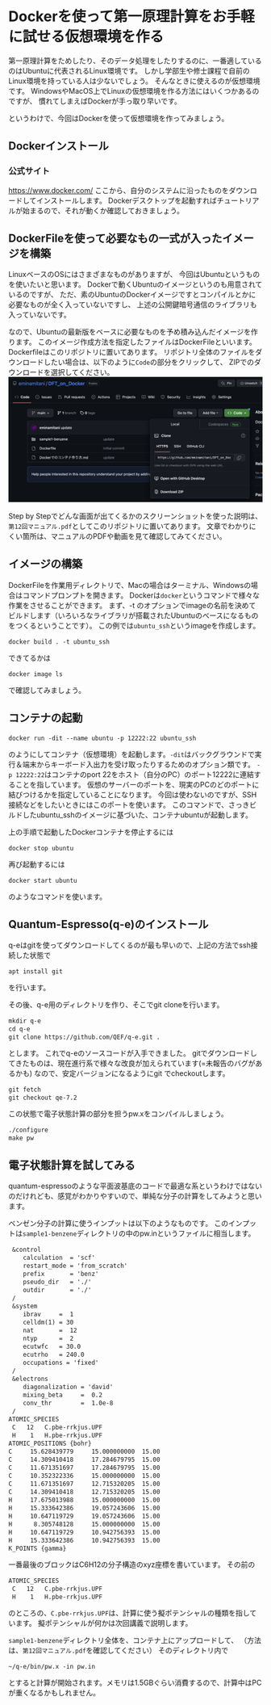 # Dockerを使って第一原理計算をお手軽に試せる仮想環境を作る

第一原理計算をためしたり、そのデータ処理をしたりするのに、一番適しているのはUbuntuに代表されるLinux環境です。
しかし学部生や修士課程で自前のLinux環境を持っている人は少ないでしょう。
そんなときに使えるのが仮想環境です。
WindowsやMacOS上でLinuxの仮想環境を作る方法にはいくつかあるのですが、
慣れてしまえばDockerが手っ取り早いです。

というわけで、今回はDockerを使って仮想環境を作ってみましょう。

## Dockerインストール

### 公式サイト
https://www.docker.com/
ここから、自分のシステムに沿ったものをダウンロードしてインストールします。
Dockerデスクトップを起動すればチュートリアルが始まるので、それが動くか確認しておきましょう。


## DockerFileを使って必要なもの一式が入ったイメージを構築
LinuxベースのOSにはさまざまなものがありますが、
今回はUbuntuというものを使いたいと思います。
Dockerで動くUbuntuのイメージというのも用意されているのですが、
ただ、素のUbuntuのDockerイメージですとコンパイルとかに必要なものが全く入っていないですし、
上述の公開鍵暗号通信のライブラリも入っていないです。

なので、Ubuntuの最新版をベースに必要なものを予め積み込んだイメージを作ります。
このイメージ作成方法を指定したファイルはDockerFileといいます。
Dockerfileはこのリポジトリに置いてあります。
リポジトリ全体のファイルをダウンロードしたい場合は、以下のように`Code`の部分をクリックして、
ZIPでのダウンロードを選択してください。
![download](https://github.com/eminamitani/DFT_on_Docker/blob/16efb08b2f59ad78bfc77084a2f808567124881f/img/github_download.png)


Step by Stepでどんな画面が出てくるかのスクリーンショットを使った説明は、
`第12回マニュアル.pdf`としてこのリポジトリに置いてあります。
文章でわかりにくい箇所は、マニュアルのPDFや動画を見て確認してみてください。

## イメージの構築
DockerFileを作業用ディレクトリで、Macの場合はターミナル、Windowsの場合はコマンドプロンプトを開きます。
Dockerは`docker`というコマンドで様々な作業をさせることができます。
まず、-t のオプションでimageの名前を決めてビルドします（いろいろなライブラリが搭載されたUbuntuのベースになるものをつくるということです）。
この例では`ubuntu_ssh`というimageを作成します。

```
docker build . -t ubuntu_ssh
```
できてるかは
```
docker image ls
```
で確認してみましょう。

## コンテナの起動

```
docker run -dit --name ubuntu -p 12222:22 ubuntu_ssh
```
のようにしてコンテナ（仮想環境）を起動します。`-dit`はバックグラウンドで実行＆端末からキーボード入出力を受け取ったりするためのオプション類です。
`-p 12222:22`はコンテナのport 22をホスト（自分のPC）のポート12222に連結することを指しています。
仮想のサーバーのポートを、現実のPCのどのポートに結びつけるかを指定していることになります。
今回は使わないのですが、SSH接続などをしたいときにはこのポートを使います。
このコマンドで、さっきビルドしたubuntu_sshのイメージに基づいた、コンテナubuntuが起動します。

上の手順で起動したDockerコンテナを停止するには
```
docker stop ubuntu
```

再び起動するには
```
docker start ubuntu
```
のようなコマンドを使います。


## Quantum-Espresso(q-e)のインストール
q-eはgitを使ってダウンロードしてくるのが最も早いので、上記の方法でssh接続した状態で
```
apt install git
```
を行います。

その後、q-e用のディレクトリを作り、そこでgit cloneを行います。
```
mkdir q-e
cd q-e
git clone https://github.com/QEF/q-e.git .
```
とします。
これでq-eのソースコードが入手できました。
gitでダウンロードしてきたものは、現在進行系で様々な改良が加えられています(=未報告のバグがあるかも)
なので、安定バージョンになるようにgit でcheckoutします。
```
git fetch
git checkout qe-7.2
```
この状態で電子状態計算の部分を担うpw.xをコンパイルしましょう。

```
./configure
make pw
```

## 電子状態計算を試してみる
quantum-espressoのような平面波基底のコードで最適な系というわけではないのだけれども、感覚がわかりやすいので、単純な分子の計算をしてみようと思います。

ベンゼン分子の計算に使うインプットは以下のようなものです。
このインプットは`sample1-benzene`ディレクトリの中のpw.inというファイルに相当します。
```
 &control
    calculation  = 'scf'
    restart_mode = 'from_scratch'
    prefix       = 'benz'
    pseudo_dir   = './'
    outdir       = './'
 /
 &system    
    ibrav     =  1
    celldm(1) = 30
    nat       =  12
    ntyp      =  2
    ecutwfc   = 30.0
    ecutrho   = 240.0
    occupations = 'fixed' 
 /
 &electrons
    diagonalization = 'david'
    mixing_beta     =  0.2 
    conv_thr        =  1.0e-8
 /
ATOMIC_SPECIES
 C   12   C.pbe-rrkjus.UPF
 H    1   H.pbe-rrkjus.UPF
ATOMIC_POSITIONS {bohr}
C     15.628439779     15.000000000  15.00
C     14.309410418     17.284679795  15.00
C     11.671351697     17.284679795  15.00
C     10.352322336     15.000000000  15.00
C     11.671351697     12.715320205  15.00
C     14.309410418     12.715320205  15.00
H     17.675013988     15.000000000  15.00
H     15.333642386     19.057243606  15.00
H     10.647119729     19.057243606  15.00
H      8.305748128     15.000000000  15.00
H     10.647119729     10.942756393  15.00
H     15.333642386     10.942756393  15.00
K_POINTS {gamma}

```

一番最後のブロックはC6H12の分子構造のxyz座標を書いています。
その前の
```
ATOMIC_SPECIES
 C   12   C.pbe-rrkjus.UPF
 H    1   H.pbe-rrkjus.UPF
```
のところの、`C.pbe-rrkjus.UPF`は、計算に使う擬ポテンシャルの種類を指しています。
擬ポテンシャルが何かは次回講義で説明します。

`sample1-benzene`ディレクトリ全体を、コンテナ上にアップロードして、
（方法は、`第12回マニュアル.pdf`を確認してください）
そのディレクトリ内で
```
~/q-e/bin/pw.x -in pw.in
```
とすると計算が開始されます。メモリは1.5GBぐらい消費するので、計算中はPCが重くなるかもしれません。